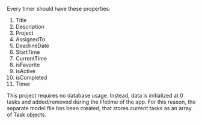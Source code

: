 Every timer should have these properties:

1. Title
2. Description
3. Project
4. AssignedTo
5. DeadlineDate
6. StartTime
7. CurrentTime
8. isFavorite
9. isActive
10. isCompleted
11. Timer

This project requires no database usage. Instead, data is initialized
at 0 tasks and added/removed during the lifetime of the app. For this reason, the separate model file
has been created, that stores current tasks as an array of Task objects.